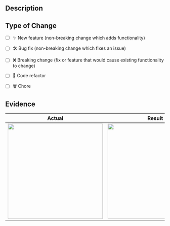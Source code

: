 ## Description

<!-- - Handle feature
- Refactor code -->

## Type of Change

<!--- Put an `x` in all the boxes that apply: -->

- [ ] ✨ New feature (non-breaking change which adds functionality)
- [ ] 🛠️ Bug fix (non-breaking change which fixes an issue)
- [ ] ❌ Breaking change (fix or feature that would cause existing functionality to change)
- [ ] 🧹 Code refactor
- [ ] 🗑️ Chore


## Evidence

|Actual|Result|
:-------------------------:|:-------------------------:
<img src='https://docs.github.com/assets/cb-27122/mw-1440/images/help/repository/choose-commit-branch.webp' width =300>|<img src='https://docs.github.com/assets/cb-27122/mw-1440/images/help/repository/choose-commit-branch.webp' width =300>